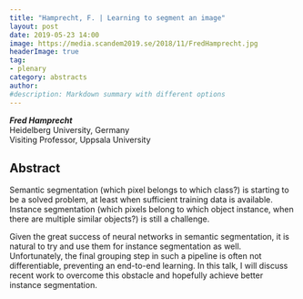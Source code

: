 ```yaml
---
title: "Hamprecht, F. | Learning to segment an image"
layout: post
date: 2019-05-23 14:00
image: https://media.scandem2019.se/2018/11/FredHamprecht.jpg
headerImage: true
tag:
- plenary
category: abstracts
author:
#description: Markdown summary with different options
---
```


_**Fred Hamprecht**_<br/>
Heidelberg University, Germany<br/>
Visiting Professor, Uppsala University<br/>

## Abstract

Semantic segmentation (which pixel belongs to which class?) is starting to be a solved problem, at least when sufficient training data is available. Instance segmentation (which pixels belong to which object instance, when there are multiple similar objects?) is still a challenge.<br/>

Given the great success of neural networks in semantic segmentation, it is natural to try and use them for instance segmentation as well. Unfortunately, the final grouping step in such a pipeline is often not differentiable, preventing an end-to-end learning. In this talk, I will discuss recent work to overcome this obstacle and hopefully achieve better instance segmentation.<br/>
